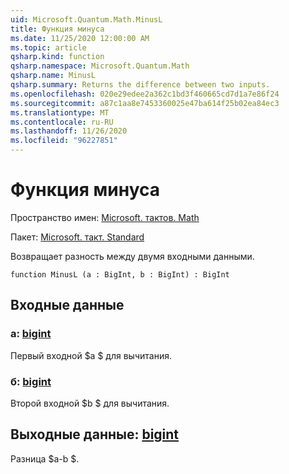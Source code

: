 ```yaml
---
uid: Microsoft.Quantum.Math.MinusL
title: Функция минуса
ms.date: 11/25/2020 12:00:00 AM
ms.topic: article
qsharp.kind: function
qsharp.namespace: Microsoft.Quantum.Math
qsharp.name: MinusL
qsharp.summary: Returns the difference between two inputs.
ms.openlocfilehash: 020e29edee2a362c1bd3f460665cd7d1a7e86f24
ms.sourcegitcommit: a87c1aa8e7453360025e47ba614f25b02ea84ec3
ms.translationtype: MT
ms.contentlocale: ru-RU
ms.lasthandoff: 11/26/2020
ms.locfileid: "96227851"
---
```

# <a name="minusl-function"></a>Функция минуса

Пространство имен: [Microsoft. тактов. Math](xref:Microsoft.Quantum.Math)

Пакет: [Microsoft. такт. Standard](https://nuget.org/packages/Microsoft.Quantum.Standard)


Возвращает разность между двумя входными данными.

```qsharp
function MinusL (a : BigInt, b : BigInt) : BigInt
```


## <a name="input"></a>Входные данные

### <a name="a--bigint"></a>a: [bigint](xref:microsoft.quantum.lang-ref.bigint)

Первый входной $a $ для вычитания.


### <a name="b--bigint"></a>б: [bigint](xref:microsoft.quantum.lang-ref.bigint)

Второй входной $b $ для вычитания.



## <a name="output--bigint"></a>Выходные данные: [bigint](xref:microsoft.quantum.lang-ref.bigint)

Разница $a-b $.